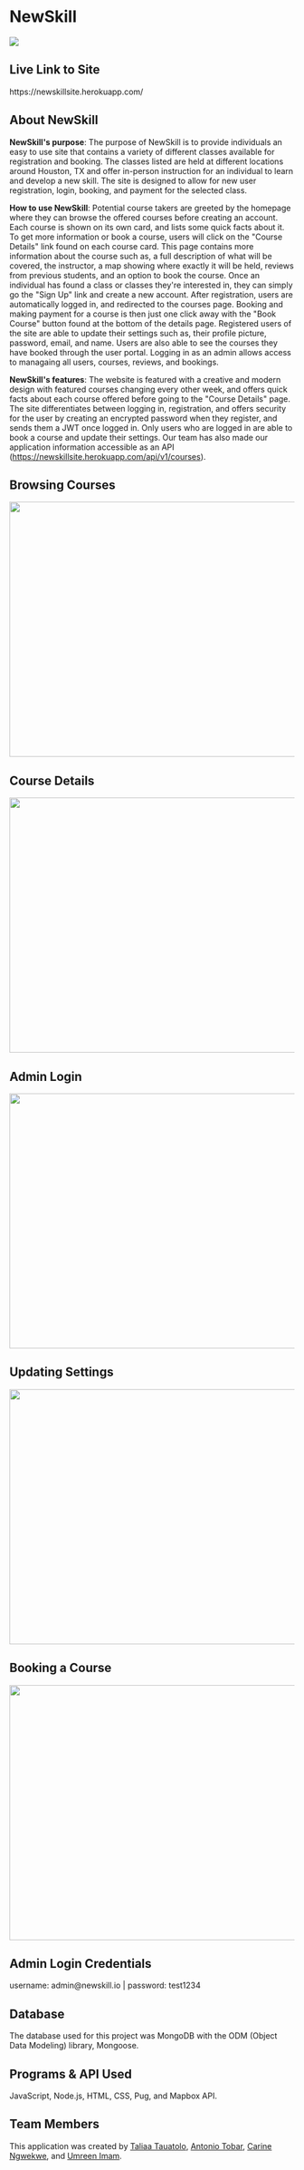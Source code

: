 # NewSkill

<img src='homepage.png'></img>

<h2> Live Link to Site </h2> 
https://newskillsite.herokuapp.com/

<br/>

<h2> About NewSkill </h2>

<b>NewSkill's purpose</b>: The purpose of NewSkill is to provide individuals an easy to use site that contains a variety of 
different classes available for registration and booking. The classes listed are held at different locations around 
Houston, TX and offer in-person instruction for an individual to learn and develop a new skill. The site is designed 
to allow for new user registration, login, booking, and payment for the selected class.

<b>How to use NewSkill</b>: Potential course takers are greeted by the homepage where they can browse the offered courses
before creating an account. Each course is shown on its own card, and lists some quick facts about it. To 
get more information or book a course, users will click on the "Course Details" link found on each course card. This page 
contains more information about the course such as, a full description of what will be covered, the instructor, 
a map showing where exactly it will be held, reviews from previous students, and an option to book the course. Once an 
individual has found a class or classes they're interested in, they can simply go the "Sign Up" link and create a new account. 
After registration, users are automatically logged in, and redirected to the courses page. Booking and making payment
for a course is then just one click away with the "Book Course" button found at the bottom of the details page. Registered users of the site are
able to update their settings such as, their profile picture, password, email, and name. Users are also able to see the 
courses they have booked through the user portal. Logging in as an admin allows access to managaing all users, 
courses, reviews, and bookings. 

<b>NewSkill's features</b>: The website is featured with a creative and modern design with featured courses changing every 
other week, and offers quick facts about each course offered before going to the "Course Details" page. The site differentiates between logging in, registration, and offers security for the user by creating an 
encrypted password when they register, and sends them a JWT once logged in. Only users who are logged in are able to book a course and update their settings. 
Our team has also made our application information accessible as an API (https://newskillsite.herokuapp.com/api/v1/courses). 

<h2> Browsing Courses </h2> 
<img src='browse-course-gif.gif' width='700' height='450' ></img>

<h2> Course Details </h2>
<img src='course-details-gif.gif' width='700' height='450' ></img>

<h2> Admin Login </h2>
<img src='login-gif.gif' width='700' height='450'></img>

<h2> Updating Settings </h2>
<img src='update-settings-gif.gif' width='700' height='450'></img>

<h2> Booking a Course </h2> 
<img src='book-course-gif.gif' width='700' height='450'></img>

<h2> Admin Login Credentials </h2>
username: admin@newskill.io |
password: test1234

<h2> Database </h2>
The database used for this project was MongoDB with the ODM (Object Data Modeling) library, Mongoose.

<h2> Programs & API Used </h2> 
JavaScript, Node.js, HTML, CSS, Pug, and Mapbox API. 

<h2> Team Members </h2>
This application was created by <a href='https://github.com/taliaa10'>Taliaa Tauatolo</a>, 
<a href='https://github.com/TonyTcode'>Antonio Tobar</a>, <a href='https://github.com/carinevic'>Carine Ngwekwe</a>,
and <a href='https://github.com/Umreen24'>Umreen Imam</a>.
